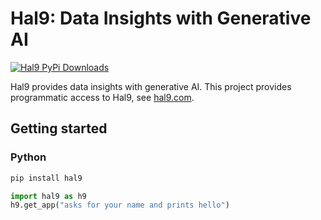# Hal9: Data Insights with Generative AI

[![Hal9 PyPi Downloads](https://img.shields.io/pypi/dm/hal9?label=PyPI)](https://pypi.org/project/hal9/)

Hal9 provides data insights with generative AI. This project provides programmatic access to Hal9, see [hal9.com](https://hal9.com).

## Getting started

### Python

```bash
pip install hal9
```

```python
import hal9 as h9
h9.get_app("asks for your name and prints hello")
```
